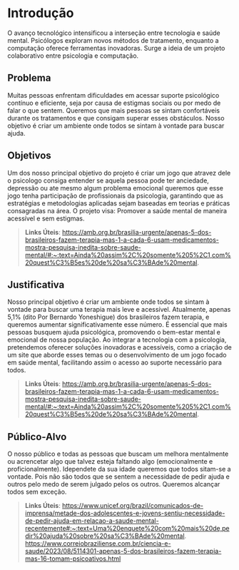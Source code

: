 # Introdução

O avanço tecnológico intensificou a interseção entre tecnologia e saúde mental. Psicólogos exploram novos métodos de tratamento, enquanto a computação oferece ferramentas inovadoras. Surge a ideia de um projeto colaborativo entre psicologia e computação.

## Problema

Muitas pessoas enfrentam dificuldades em acessar suporte psicológico contínuo e eficiente, seja por causa de estigmas sociais ou por medo de falar o que sentem. Queremos que mais pessoas se sintam confortáveis durante os tratamentos e que consigam superar esses obstáculos. Nosso objetivo é criar um ambiente onde todos se sintam à vontade para buscar ajuda.

## Objetivos
Um dos nosso principal objetivo do projeto é criar um jogo que atravez dele o psicologo consiga entender se aquela pessoa pode ter anciedade, depressão ou ate mesmo algum problema emocional queremos que esse jogo tenha participação de profissionais da psicologia, garantindo que as estratégias e metodologias aplicadas sejam baseadas em teorias e práticas consagradas na área.
O projeto visa: Promover a saúde mental de maneira acessível e sem estigmas.

> **Links Úteis**:
https://amb.org.br/brasilia-urgente/apenas-5-dos-brasileiros-fazem-terapia-mas-1-a-cada-6-usam-medicamentos-mostra-pesquisa-inedita-sobre-saude-mental/#:~:text=Ainda%20assim%2C%20somente%205%2C1,com%20quest%C3%B5es%20de%20sa%C3%BAde%20mental.

## Justificativa

Nosso principal objetivo é criar um ambiente onde todos se sintam à vontade para buscar uma terapia mais leve e acessível. Atualmente, apenas 5,1% (dito Por Bernardo Yoneshigue) dos brasileiros fazem terapia, e queremos aumentar significativamente esse número. É essencial que mais pessoas busquem ajuda psicológica, promovendo o bem-estar mental e emocional de nossa população. Ao integrar a tecnologia com a psicologia, pretendemos oferecer soluções inovadoras e acessíveis, como a criação de um site que aborde esses temas ou o desenvolvimento de um jogo focado em saúde mental, facilitando assim o acesso ao suporte necessário para todos.

> **Links Úteis**:
https://amb.org.br/brasilia-urgente/apenas-5-dos-brasileiros-fazem-terapia-mas-1-a-cada-6-usam-medicamentos-mostra-pesquisa-inedita-sobre-saude-mental/#:~:text=Ainda%20assim%2C%20somente%205%2C1,com%20quest%C3%B5es%20de%20sa%C3%BAde%20mental.


## Público-Alvo

O nosso público e todas as pessoas que buscam um melhora mentalmente ou acrencetar algo que talvez esteja faltando algo (emocionalmente e proficionalmente). Idependete da sua idade queremos que todos sitam-se a vontade. Pois não são todos que se sentem a necessidade de pedir ajuda e outros pelo medo de serem julgado pelos os outros. Queremos alcançar todos sem exceção.

> **Links Úteis**:
https://www.unicef.org/brazil/comunicados-de-imprensa/metade-dos-adolescentes-e-jovens-sentiu-necessidade-de-pedir-ajuda-em-relacao-a-saude-mental-recentemente#:~:text=Uma%20enquete%20com%20mais%20de,pedir%20ajuda%20sobre%20sa%C3%BAde%20mental.
https://www.correiobraziliense.com.br/ciencia-e-saude/2023/08/5114301-apenas-5-dos-brasileiros-fazem-terapia-mas-16-tomam-psicoativos.html
